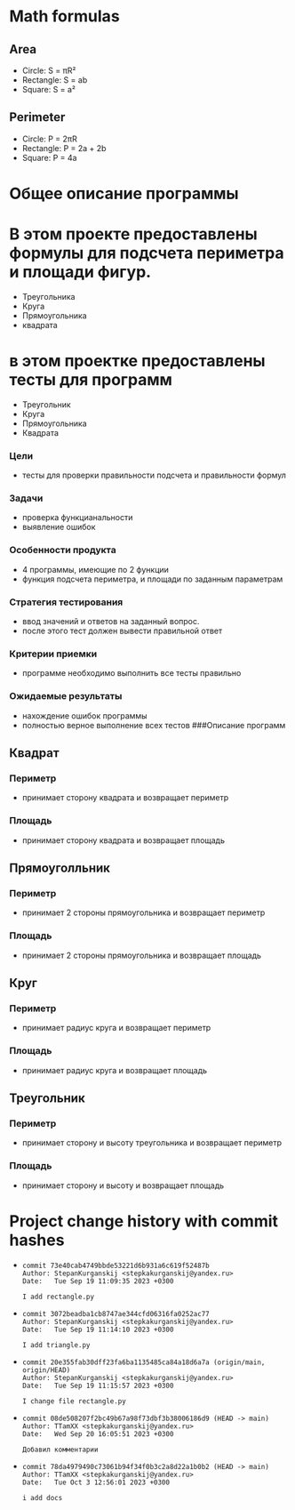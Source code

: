 # Math formulas
## Area
- Circle: S = πR²
- Rectangle: S = ab
- Square: S = a²

## Perimeter
- Circle: P = 2πR
- Rectangle: P = 2a + 2b
- Square: P = 4a

# Общее описание программы
# В этом проекте предоставлены формулы для подсчета периметра и площади фигур.
- Треугольника
- Круга 
- Прямоугольника
- квадрата
# в этом проектке предоставлены тесты для программ
- Треугольник
- Круга
- Прямоугольника
- Квадрата
### Цели
- тесты для проверки правильности подсчета и правильности формул
### Задачи
- проверка функцианальности
- выявление ошибок
### Особенности продукта
- 4 программы, имеющие по 2 функции
- функция подсчета периметра, и площади по заданным параметрам
### Стратегия тестирования 
- ввод значений и ответов на заданный вопрос.
- после этого тест должен вывести правильной ответ
### Критерии приемки
- программе необходимо выполнить все тесты правильно
### Ожидаемые результаты 
- нахождение ошибок программы 
- полностью верное выполнение всех тестов
###Описание программ
## Квадрат
### Периметр
- принимает сторону квадрата и возвращает периметр 
### Площадь
- принимает сторону квадрата и возвращает площадь

## Прямоуголльник 
### Периметр
- принимает 2 стороны прямоугольника и возвращает периметр 
### Площадь
- принимает 2 стороны прямоугольника и возвращает площадь

## Круг
### Периметр
- принимает радиус круга и возвращает периметр 
### Площадь
- принимает радиус круга и возвращает площадь

## Треугольник
### Периметр
- принимает сторону и высоту треугольника и возвращает периметр 
### Площадь
- принимает сторону и высоту и возвращает площадь

# Project change history with commit hashes
-     commit 73e40cab4749bbde53221d6b931a6c619f52487b
      Author: StepanKurganskij <stepkakurganskij@yandex.ru>
      Date:   Tue Sep 19 11:09:35 2023 +0300

      I add rectangle.py
-     commit 3072beadba1cb8747ae344cfd06316fa0252ac77
      Author: StepanKurganskij <stepkakurganskij@yandex.ru>
      Date:   Tue Sep 19 11:14:10 2023 +0300

      I add triangle.py
-     commit 20e355fab30dff23fa6ba1135485ca84a18d6a7a (origin/main, origin/HEAD)
      Author: StepanKurganskij <stepkakurganskij@yandex.ru>
      Date:   Tue Sep 19 11:15:57 2023 +0300

      I change file rectangle.py
-     commit 08de508207f2bc49b67a98f73dbf3b38006186d9 (HEAD -> main)
      Author: TTamXX <stepkakurganskij@yandex.ru>
      Date:   Wed Sep 20 16:05:51 2023 +0300

      Добавил комментарии
-     commit 78da4979490c73061b94f34f0b3c2a8d22a1b0b2 (HEAD -> main)
      Author: TTamXX <stepkakurganskij@yandex.ru>
      Date:   Tue Oct 3 12:56:01 2023 +0300

      i add docs



